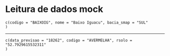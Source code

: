 # Leitura de dados mock

    c(codigo = "BAIXOIG", nome = "Baixo Iguacu", bacia_smap = "SUL"
    )

---

    c(data_previsao = "18262", codigo = "AVERMELHA", rsolo = "52.7929615532311"
    )

